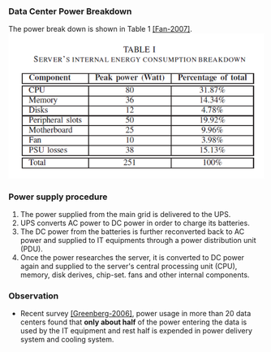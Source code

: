 ### Data Center Power Breakdown



The power break down is shown in Table 1 [[Fan-2007]](http://dl.acm.org/citation.cfm?id=1250665).   
![](../figs/geo-powerBreakdown.PNG)

### Power supply procedure
1. The power supplied from the main grid is delivered to the UPS. 
2. UPS converts AC power to DC power in order to charge its batteries.
3. The DC power from the batteries is further reconverted back to AC power and supplied to IT equipments through a power distribution unit (PDU).
4. Once the power researches the server, it is converted to DC power again and supplied to the server's central processing unit (CPU), memory, disk derives, chip-set. fans and other internal components.

### Observation
- Recent survey [[Greenberg-2006]](http://datacenters.lbl.gov/resources/best-practices-data-centers-lessons-learned-benchmarking-22-data-centers), power usage in more than 20 data centers found that **only about half** of the power entering the data is used by the IT equipment and rest half is expended in power delivery system and cooling system.


